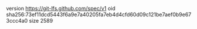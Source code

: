 version https://git-lfs.github.com/spec/v1
oid sha256:73ef11dcd5443f6a9e7a40205fa7eb4d4cfd60d09c121be7aef0b9e673ccc4a0
size 2589
